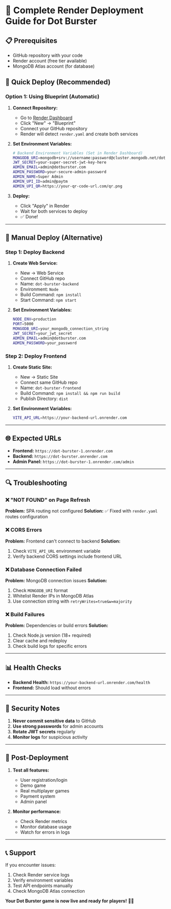 # 🚀 Complete Render Deployment Guide for Dot Burster

## 📋 Prerequisites
- GitHub repository with your code
- Render account (free tier available)
- MongoDB Atlas account (for database)

## 🎯 Quick Deploy (Recommended)

### Option 1: Using Blueprint (Automatic)
1. **Connect Repository:**
   - Go to [Render Dashboard](https://dashboard.render.com)
   - Click "New" → "Blueprint"
   - Connect your GitHub repository
   - Render will detect `render.yaml` and create both services

2. **Set Environment Variables:**
   ```bash
   # Backend Environment Variables (Set in Render Dashboard)
   MONGODB_URI=mongodb+srv://username:password@cluster.mongodb.net/dotburster
   JWT_SECRET=your-super-secret-jwt-key-here
   ADMIN_EMAIL=admin@dotburster.com
   ADMIN_PASSWORD=your-secure-admin-password
   ADMIN_NAME=Super Admin
   ADMIN_UPI_ID=admin@paytm
   ADMIN_UPI_QR=https://your-qr-code-url.com/qr.png
   ```

3. **Deploy:**
   - Click "Apply" in Render
   - Wait for both services to deploy
   - ✅ Done!

---

## 🔧 Manual Deploy (Alternative)

### Step 1: Deploy Backend
1. **Create Web Service:**
   - New → Web Service
   - Connect GitHub repo
   - Name: `dot-burster-backend`
   - Environment: `Node`
   - Build Command: `npm install`
   - Start Command: `npm start`

2. **Set Environment Variables:**
   ```bash
   NODE_ENV=production
   PORT=5000
   MONGODB_URI=your_mongodb_connection_string
   JWT_SECRET=your_jwt_secret
   ADMIN_EMAIL=admin@dotburster.com
   ADMIN_PASSWORD=your_password
   ```

### Step 2: Deploy Frontend
1. **Create Static Site:**
   - New → Static Site
   - Connect same GitHub repo
   - Name: `dot-burster-frontend`
   - Build Command: `npm install && npm run build`
   - Publish Directory: `dist`

2. **Set Environment Variables:**
   ```bash
   VITE_API_URL=https://your-backend-url.onrender.com
   ```

---

## 🌐 Expected URLs
- **Frontend:** `https://dot-burster-1.onrender.com`
- **Backend:** `https://dot-burster.onrender.com`
- **Admin Panel:** `https://dot-burster-1.onrender.com/admin`

---

## 🔍 Troubleshooting

### ❌ "NOT FOUND" on Page Refresh
**Problem:** SPA routing not configured
**Solution:** ✅ Fixed with `render.yaml` routes configuration

### ❌ CORS Errors
**Problem:** Frontend can't connect to backend
**Solution:** 
1. Check `VITE_API_URL` environment variable
2. Verify backend CORS settings include frontend URL

### ❌ Database Connection Failed
**Problem:** MongoDB connection issues
**Solution:**
1. Check `MONGODB_URI` format
2. Whitelist Render IPs in MongoDB Atlas
3. Use connection string with `retryWrites=true&w=majority`

### ❌ Build Failures
**Problem:** Dependencies or build errors
**Solution:**
1. Check Node.js version (18+ required)
2. Clear cache and redeploy
3. Check build logs for specific errors

---

## 📊 Health Checks
- **Backend Health:** `https://your-backend-url.onrender.com/health`
- **Frontend:** Should load without errors

---

## 🔐 Security Notes
1. **Never commit sensitive data** to GitHub
2. **Use strong passwords** for admin accounts
3. **Rotate JWT secrets** regularly
4. **Monitor logs** for suspicious activity

---

## 🚀 Post-Deployment
1. **Test all features:**
   - User registration/login
   - Demo game
   - Real multiplayer games
   - Payment system
   - Admin panel

2. **Monitor performance:**
   - Check Render metrics
   - Monitor database usage
   - Watch for errors in logs

---

## 📞 Support
If you encounter issues:
1. Check Render service logs
2. Verify environment variables
3. Test API endpoints manually
4. Check MongoDB Atlas connection

**Your Dot Burster game is now live and ready for players!** 🎯✨
